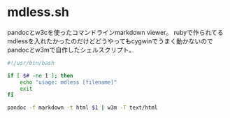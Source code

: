 # mdless.sh

pandocとw3cを使ったコマンドラインmarkdown viewer。
rubyで作られてるmdlessを入れたかったのだけどどうやってもcygwinでうまく動かないのでpandocとw3mで自作したシェルスクリプト。

```bash
#!/usr/bin/bash

if [ $# -ne 1 ]; then
    echo "usage: mdless [filename]"
    exit
fi 

pandoc -f markdown -t html $1 | w3m -T text/html
```

